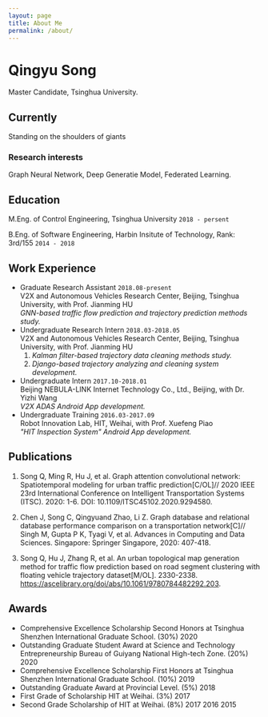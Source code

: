 ```yaml
---
layout: page  
title: About Me
permalink: /about/
---
```


# Qingyu Song
Master Candidate, Tsinghua University.

## Currently
Standing on the shoulders of giants


### Research interests

Graph Neural Network, Deep Generatie Model, Federated Learning.


## Education

M.Eng. of Control Engineering, Tsinghua University  `2018 - persent`

B.Eng. of Software Engineering, Harbin Insitute of Technology, Rank: 3rd/155  `2014 - 2018`

## Work Experience
* Graduate Research Assistant  `2018.08-present` <br/>
  V2X and Autonomous Vehicles Research Center, Beijing, Tsinghua University, with Prof. Jianming HU <br/>
  *GNN-based traffic flow prediction and trajectory prediction methods study.*
* Undergraduate Research Intern  `2018.03-2018.05` <br/>
  V2X and Autonomous Vehicles Research Center, Beijing, Tsinghua University, with Prof. Jianming HU <br/>
  1. *Kalman filter-based trajectory data cleaning methods study.*
  2. *Django-based trajectory analyzing and cleaning system development.*
* Undergraduate Intern  `2017.10-2018.01` <br/>
  Beijing NEBULA-LINK Internet Technology Co., Ltd., Beijing, with Dr. Yizhi Wang<br/>
  *V2X ADAS Android App development.*
* Undergraduate Training  `2016.03-2017.09`<br/>
  Robot Innovation Lab, HIT, Weihai, with Prof. Xuefeng Piao <br/>
  *"HIT Inspection System" Android App development.*


## Publications

<!-- A list is also available [online](http://scholar.google.co.uk/citations?user=LTOTl0YAAAAJ) -->
1. Song Q, Ming R, Hu J, et al. Graph attention convolutional network: Spatiotemporal modeling for urban traffic prediction[C/OL]// 2020 IEEE 23rd International Conference on Intelligent Transportation Systems (ITSC). 2020: 1-6. DOI: 10.1109/ITSC45102.2020.9294580.

2. Chen J, Song C, Qingyuand Zhao, Li Z. Graph database and relational database performance comparison on a transportation network[C]// Singh M, Gupta P K, Tyagi V, et al. Advances in Computing and Data Sciences. Singapore: Springer Singapore, 2020: 407-418.

3. Song Q, Hu J, Zhang R, et al. An urban topological map generation method for traffic flow prediction based on road segment clustering with floating vehicle trajectory dataset[M/OL]. 2330-2338. https://ascelibrary.org/doi/abs/10.1061/9780784482292.203.

## Awards


* Comprehensive Excellence Scholarship Second Honors at Tsinghua Shenzhen International Graduate School. (30%) 2020
* Outstanding Graduate Student Award at Science and Technology Entrepreneurship Bureau of Guiyang National High-tech Zone. (20%) 2020
* Comprehensive Excellence Scholarship First Honors at Tsinghua Shenzhen International Graduate School. (10%) 2019
* Outstanding Graduate Award at Provincial Level. (5%) 2018
* First Grade of Scholarship HIT at Weihai. (3%) 2017
* Second Grade Scholarship of HIT at Weihai. (8%) 2017 2016 2015



<!-- ### Footer Last updated: Feb 2021 -->


